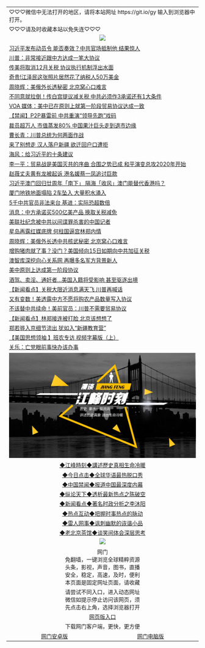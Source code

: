  <table>
<tr>
<td colspan="2" align=left>
♡♡♡微信中无法打开的地区，请将本站网址 https://git.io/gy 输入到浏览器中打开。 
 </td>
</tr>
 <tr>
 <td colspan="2" align=left>
♡♡♡请及时收藏本站以免失连♡♡♡
</td>
 </tr>
  <tr>
    <td colspan="2" align=center><img src="https://cdn.jsdelivr.net/gh/gyoupiodf/im1/%E7%BD%91%E9%97%A8%E6%96%B0%E9%97%BB1.jpg"></td>
 </tr>
<tr><td colspan="2" align="left"><a href="https://xball.casa/oo.aspx?name=c1106261&key=eqxowaguscvmxdgc&from=gy">习近平发布动员令 能否奏效？中共官场抵制他 结果惊人</a></td></tr>
<tr><td colspan="2" align="left"><a href="https://xball.casa/oo.aspx?name=c1106221&key=eqxowaguscvmxdgc&from=gy">川普：非常接近跟中方达成一笔大协议</a></td></tr>
<tr><td colspan="2" align="left"><a href="https://xball.casa/oo.aspx?name=c1106251&key=eqxowaguscvmxdgc&from=gy">传美将取消12月关税 协议执行机制浮出水面</a></td></tr>
<tr><td colspan="2" align="left"><a href="https://xball.casa/oo.aspx?name=c1106344&key=eqxowaguscvmxdgc&from=gy">奇贵!江泽民这张照片居然花了纳税人50万美金</a></td></tr>
<tr><td colspan="2" align="left"><a href="https://xball.casa/oo.aspx?name=c1106290&key=eqxowaguscvmxdgc&from=gy">周晓辉：美俄外长透秘密 北京窝心口难言</a></td></tr>
<tr><td colspan="2" align="left"><a href="https://xball.casa/oo.aspx?name=c1106359&key=eqxowaguscvmxdgc&from=gy">不同意就拉倒！传白宫提议减关税 中共必须作3承诺还有1大条件</a></td></tr>
<tr><td colspan="2" align="left"><a href="https://xball.casa/oo.aspx?name=c1106318&key=eqxowaguscvmxdgc&from=gy">VOA 媒体：美中已在原则上就第一阶段贸易协议达成一致</a></td></tr>
<tr><td colspan="2" align="left"><a href="https://xball.casa/oo.aspx?name=c1106291&key=eqxowaguscvmxdgc&from=gy">【禁闻】P2P暴雷前 中共重演“领导先跑”戏码</a></td></tr>
<tr><td colspan="2" align="left"><a href="https://xball.casa/oo.aspx?name=c1106305&key=eqxowaguscvmxdgc&from=gy">裁员超万人 市值蒸发80% 中国果汁巨头走到退市边缘</a></td></tr>
<tr><td colspan="2" align="left"><a href="https://xball.casa/oo.aspx?name=c1106314&key=eqxowaguscvmxdgc&from=gy">曹长青：川普总统为何两面作战</a></td></tr>
<tr><td colspan="2" align="left"><a href="https://xball.casa/oo.aspx?name=c1106266&key=eqxowaguscvmxdgc&from=gy">来了别想走 汉人落户新疆 欲迁回户口遭拒</a></td></tr>
<tr><td colspan="2" align="left"><a href="https://xball.casa/oo.aspx?name=c1106240&key=eqxowaguscvmxdgc&from=gy">海风：给习近平的十条建议</a></td></tr>
<tr><td colspan="2" align="left"><a href="https://xball.casa/oo.aspx?name=c1106270&key=eqxowaguscvmxdgc&from=gy">李一平：贸易战是美国灭共的序曲 合围之势已成 和平演变总攻2020年开始</a></td></tr>
<tr><td colspan="2" align="left"><a href="https://xball.casa/oo.aspx?name=c1106312&key=eqxowaguscvmxdgc&from=gy">赵薇丈夫黄有龙被起诉 港名媛蔡一凤追讨巨款</a></td></tr>
<tr><td colspan="2" align="left"><a href="https://xball.casa/oo.aspx?name=c1106303&key=eqxowaguscvmxdgc&from=gy">习近平澳门回归廿周年「南下」 隔海「收风」澳门能替代香港吗？</a></td></tr>
<tr><td colspan="2" align="left"><a href="https://xball.casa/oo.aspx?name=c1106231&key=eqxowaguscvmxdgc&from=gy">厦门地铁地面塌陷 2车坠入 大量积水涌入</a></td></tr>
<tr><td colspan="2" align="left"><a href="https://xball.casa/oo.aspx?name=c1106288&key=eqxowaguscvmxdgc&from=gy">5千中共官员非法来台 基进：实际恐超数倍</a></td></tr>
<tr><td colspan="2" align="left"><a href="https://xball.casa/oo.aspx?name=c1106440&key=eqxowaguscvmxdgc&from=gy">消息：中方承诺买500亿美产品 换取关税减免</a></td></tr>
<tr><td colspan="2" align="left"><a href="https://xball.casa/oo.aspx?name=c1106313&key=eqxowaguscvmxdgc&from=gy">美联社纪念被中共以间谍罪杀害的中国记者</a></td></tr>
<tr><td colspan="2" align="left"><a href="https://xball.casa/oo.aspx?name=c1106342&key=eqxowaguscvmxdgc&from=gy">星岛再露红媒底牌 何柱国逼宫林郑内情</a></td></tr>
<tr><td colspan="2" align="left"><a href="https://xball.casa/oo.aspx?name=c1106406&key=eqxowaguscvmxdgc&from=gy">周晓辉：美俄外长透中共核武秘密 北京窝心口难言</a></td></tr>
<tr><td colspan="2" align="left"><a href="https://xball.casa/oo.aspx?name=c1106392&key=eqxowaguscvmxdgc&from=gy">增购猪肉就了事？没门？美国倾向15日如期向中共加征关税</a></td></tr>
<tr><td colspan="2" align="left"><a href="https://xball.casa/oo.aspx?name=c1106232&key=eqxowaguscvmxdgc&from=gy">澳智库深挖向心关系网 再曝多名军方背景新人</a></td></tr>
<tr><td colspan="2" align="left"><a href="https://xball.casa/oo.aspx?name=c1106310&key=eqxowaguscvmxdgc&from=gy">美中原则上达成第一阶段协议</a></td></tr>
<tr><td colspan="2" align="left"><a href="https://xball.casa/oo.aspx?name=c1106316&key=eqxowaguscvmxdgc&from=gy">酒驾、卖淫、通奸者…美国入籍将受影响 甚至驱逐出境</a></td></tr>
<tr><td colspan="2" align="left"><a href="https://xball.casa/oo.aspx?name=c1106264&key=eqxowaguscvmxdgc&from=gy">【新闻看点】关税大限近消息满天飞 川普再喊话</a></td></tr>
<tr><td colspan="2" align="left"><a href="https://xball.casa/oo.aspx?name=c1106355&key=eqxowaguscvmxdgc&from=gy">又有变数！美透露中方不愿将购农产品数量写入协议</a></td></tr>
<tr><td colspan="2" align="left"><a href="https://xball.casa/oo.aspx?name=c1106263&key=eqxowaguscvmxdgc&from=gy">不该替中共续命！美前官员：川普不需要贸易协议</a></td></tr>
<tr><td colspan="2" align="left"><a href="https://xball.casa/oo.aspx?name=c1106276&key=eqxowaguscvmxdgc&from=gy">【新闻看点】林郑接连被打脸 北京该想想了</a></td></tr>
<tr><td colspan="2" align="left"><a href="https://xball.casa/oo.aspx?name=c1106413&key=eqxowaguscvmxdgc&from=gy">郑若骅入京细节流出 犹如入“新疆教育营”</a></td></tr>
<tr><td colspan="2" align="left"><a href="https://xball.casa/oo.aspx?name=c1106333&key=eqxowaguscvmxdgc&from=gy">【美国思想领袖 】班农专访 视频字幕版（上）</a></td></tr>
<tr><td colspan="2" align="left"><a href="https://xball.casa/oo.aspx?name=c1106368&key=eqxowaguscvmxdgc&from=gy">关乐：亡党眼前事快办该办事</a></td></tr>

 <tr>
   <td colspan="2" align=center><img src="https://github.com/gyoupiodf/im1/blob/master/jf-1.jpg"></td>
  </tr>
   <tr>
   <td colspan="2" align=center> 
<a href="https://xball.casa/oo.aspx?name=c922850&key=eqxowaguscvmxdgc&from=gy&tag=9877">◆江峰時刻◆講述歷史真相生命冷暖</a><br/>
    </td>
  </tr>
   <tr>
   <td colspan="2" align=center> 
<a href="https://xball.casa/oo.aspx?name=c816850&key=eqxowaguscvmxdgc&from=gy&tag=9877">◆今日点击◆全球华语最热脱口秀</a><br/>
    </td>
  </tr>
  <tr>
  <td colspan="2" align=center>
<a href="https://xball.casa/oo.aspx?name=c816860&key=eqxowaguscvmxdgc&from=gy&tag=99733110">◆中国禁闻◆报道中国最深度内幕</a><br/>
   </tr>
  <tr>
     <td colspan="2" align=center>
<a href="https://xball.casa/oo.aspx?name=c816855&key=eqxowaguscvmxdgc&from=gy&tag=997110">◆纵论天下◆透析最新热点之陈破空</a><br/>
   </tr>
   <tr>
      <td colspan="2" align=center>
<a href="https://xball.casa/oo.aspx?name=c838308&key=eqxowaguscvmxdgc&from=gy&tag=9973110">◆新闻看点◆著名时政分析之李沐阳</a><br/>
   </tr>
   <tr>
     <td colspan="2" align=center>
<a href="https://xball.casa/oo.aspx?name=c816852&key=eqxowaguscvmxdgc&from=gy&tag=9733110">◆热点互动◆把握时事热点的脉动</a><br/>
   </tr>
   <tr>
      <td colspan="2" align=center>
<a href="https://xball.casa/oo.aspx?name=c816694&key=eqxowaguscvmxdgc&from=gy&tag=93310">◆雷人网事◆讽刺幽默的诙谐小品</a><br/>
   </tr>
   <tr>
    <td colspan="2" align=center>
<a href="https://xball.casa/oo.aspx?name=c816650&key=eqxowaguscvmxdgc&from=gy&tag=9973110">◆老北京茶馆◆谈笑间体会深层思考</a><br/>
   </tr>
 <tr>
    <td colspan="2" align="center"><img src="https://gitlab.com/ogate2/up/raw/master/_/oGate65.jpg"/></td>
  </tr>
  <tr>
    <td colspan="2" align="center">网门<br/>免翻墙，一键浏览全球精粹资源<br/>头条，影视，声音，图书，直播<br/>安全，稳定，高速，及时，便利<br/>本页面是固定网址页面，请收藏</td>
  <tr>
  <tr>
    <td colspan="2" align="center">请尝试不同入口，进入动态网址<br/>微信如提示停止访问该网页，须<br/>先点击右上角，选择浏览器打开</td>
  <tr>
  <tr>
    <td colspan="2" align="center"><a href="https://cdn.statically.io/gh/otiny/up/master/show001.htm">网页版入口</a></td>
  </tr>
  <tr>
    <td colspan="2" align="center">下载网门客户端，更快，更方便</td>
  <tr>
  <tr>
    <td align="center"><a href="https://raw.githubusercontent.com/opipe/up/master/oGatea.apk">网门安卓版</a></td>
    <td align="center"><a href="https://raw.githubusercontent.com/opipe/up/master/oGate.zip">网门电脑版</a></td>
  </tr>
</table>


